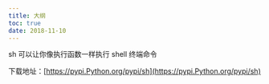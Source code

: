 ```yaml
---
title: 大纲
toc: true
date: 2018-11-10
---
```


sh 可以让你像执行函数一样执行 shell 终端命令

下载地址：[https://pypi.Python.org/pypi/sh](https://pypi.Python.org/pypi/sh)

